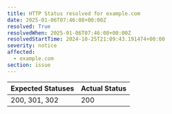 ```yaml
---
title: HTTP Status resolved for example.com
date: 2025-01-06T07:46:08+00:00Z
resolved: True
resolvedWhen: 2025-01-06T07:46:08+00:00Z
resolvedStartTime: 2024-10-25T21:09:43.191474+00:00
severity: notice
affected:
  - example.com
section: issue
---
```


| Expected Statuses | Actual Status  |
|-------------------|----------------|
| 200, 301, 302 | 200 |
